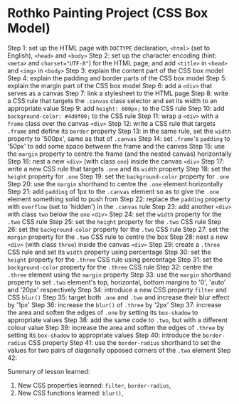 # Rothko Painting Project (CSS Box Model)

Step 1: set up the HTML page with `DOCTYPE` declaration, `<html>` (set to
        English), `<head>` and `<body>`
Step 2: set up the character encoding (hint: `<meta>` and `charset="UTF-8"`) for
        the HTML page, and add `<title>` in `<head>` and `<img>` in `<body>`
Step 3: explain the content part of the CSS box model
Step 4: explain the padding and border parts of the CSS box model
Step 5: explain the margin part of the CSS box model
Step 6: add a `<div>` that serves as a canvas
Step 7: link a stylesheet to the HTML page
Step 8: write a CSS rule that targets the `.canvas` class selector and set its
        width to an appropriate value
Step 9: add `height: 600px;` to the CSS rule
Step 10: add `background-color: #4d0f00;` to the CSS rule
Step 11: wrap a `<div>` with a `frame` class over the canvas `<div>`
Step 12: write a CSS rule that targets `.frame` and define its `border` property
Step 13: in the same rule, set the `width` property to '500px', same as that of
         `.canvas`
Step 14: set `.frame`'s `padding` to '50px' to add some space between the frame
         and the canvas
Step 15: use the `margin` property to centre the frame (and the nested canvas)
         horizontally
Step 16: nest a new `<div>` (with class `one`) inside the canvas `<div>`
Step 17: write a new CSS rule that targets `.one` and its `width` property
Step 18: set the `height` property for `.one`
Step 19: set the `background-color` property for `.one`
Step 20: use the `margin` shorthand to centre the `.one` element horizontally
Step 21: add `padding` of 1px to the `.canvas` element so as to give the `.one`
         element something solid to push from
Step 22: replace the `padding` property with `overflow` (set to 'hidden') in
         the `.canvas` rule
Step 23: add another `<div>` with class `two` below the `one` `<div>`
Step 24: set the `width` property for the `.two` CSS rule
Step 25: set the `height` property for the `.two` CSS rule
Step 26: set the `background-color` property for the `.two` CSS rule
Step 27: set the `margin` property for the `.two` CSS rule to centre the box
Step 28: nest a new `<div>` (with class `three`) inside the canvas `<div>`
Step 29: create a `.three` CSS rule and set its `width` property using
         percentage
Step 30: set the `height` property for the `.three` CSS rule using percentage
Step 31: set the `background-color` property for the `.three` CSS rule
Step 32: centre the `.three` element using the `margin` property
Step 33: use the `margin` shorthand property to set `.two` element's top,
         horizontal, bottom margins to '0', 'auto' and '20px' respectively
Step 34: introduce a new CSS property `filter` and CSS `blur()`
Step 35: target both `.one` and `.two` and increase their blur effect by '1px'
Step 36: increase the `blur()` of `.three` by '2px'
Step 37: increase the area and soften the edges of `.one` by setting its
         `box-shadow` to appropriate values
Step 38: add the same code to `.two`, but with a different colour value
Step 39: increase the area and soften the edges of `.three` by setting its
         `box-shadow` to appropriate values
Step 40: introduce the `border-radius` CSS property
Step 41: use the `border-radius` shorthand to set the values for two pairs of
         diagonally opposed corners of the `.two` element
Step 42:

Summary of lesson learned:

1. New CSS properties learned: `filter`, `border-radius`,
2. New CSS functions learned: `blur()`,
